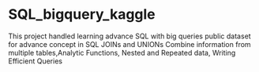 # SQL_bigquery_kaggle
This project handled learning advance SQL with big queries public dataset for advance concept in SQL JOINs and UNIONs Combine information from multiple tables,Analytic Functions, Nested and Repeated data, Writing Efficient Queries
